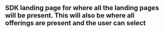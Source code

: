 
## SDK landing page for where all the landing pages will be present. This will also be where all offerings are present and the user can select

<!-- type: row -->
<!-- type: card
title: <div style="text-align:center;width:100%;height:25%"><img src="https://raw.githubusercontent.com/Fiserv/connect-pay/develop/assets/images/paybybanksdk.png" alt="SDK Implementation Guide" title="SDK Implementation Guide" style="width:auto; height:60px"> </div> <h3 style="text-align:center">SDK Implementation Guide</h3>
description:
link: ../docs/?path=docs/sdkimplementationguide.md
-->
<!-- type: row-end -->
<!-- type: row -->
<!-- type: card
title: <div style="text-align:center;width:100%;height:25%"><img src="https://raw.githubusercontent.com/Fiserv/connect-pay/develop/assets/images/ios.png" alt="iOS SDK" title="iOS SDK" style="width:auto; height:60px"> </div> <h3 style="text-align:center"> IOS SDK Documentation</h3>
description:
link: ../docs/?path=docs/iossdk.md
-->
<!-- type: card
title: <div style="text-align:center;width:100%;height:25%"><img src="https://raw.githubusercontent.com/Fiserv/connect-pay/develop/assets/images/android.png" alt="Android SDK" title="Android SDK" style="width:auto; height:60px"> </div> <h3 style="text-align:center"> Android SDK Documentation </h3>
description:
link: ../docs/?path=docs/androidsdk.md
-->
<!-- type: card
title: <div style="text-align:center;width:100%;height:25%"><img src="https://raw.githubusercontent.com/Fiserv/connect-pay/develop/assets/images/WebOS.png" alt="Web SDK Documentation" title="Web SDK Documentation" style="width:auto; height:60px"> </div> <h3 style="text-align:center"> WebSDK Documentation</h3>
description:
link: ../docs/?path=docs/websdk.md
-->
<!-- type: row-end -->
<!-- type: row -->
<!-- type: card
title: <div style="text-align:center;width:100%;height:25%"><img src="https://raw.githubusercontent.com/Fiserv/connect-pay/develop/assets/images/Commonusecases.png" alt="Common Use Cases" title="Common Use Cases" style="width:auto; height:60px"> </div> <h3 style="text-align:center">Common Use Cases</h3>
description:
link: ../docs/?path=docs/Commonusecaseslanding.md
-->
<!-- type: row-end -->